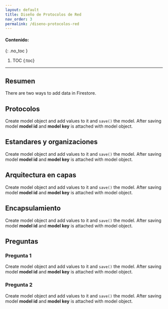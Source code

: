```yaml
---
layout: default
title: Diseño de Protocolos de Red
nav_order: 3
permalink: /diseno-protocolos-red
---
```

#### Contenido:
{: .no_toc }

1. TOC
{:toc}

---


## Resumen
There are two ways to add data in Firestore.

## Protocolos
Create model object and add values to it and `save()` the model. After saving model **model id** and 
**model key** is attached with model object.

## Estandares y organizaciones
Create model object and add values to it and `save()` the model. After saving model **model id** and 
**model key** is attached with model object.

## Arquitectura en capas
Create model object and add values to it and `save()` the model. After saving model **model id** and 
**model key** is attached with model object.

## Encapsulamiento
Create model object and add values to it and `save()` the model. After saving model **model id** and 
**model key** is attached with model object.

## Preguntas

### Pregunta 1
Create model object and add values to it and `save()` the model. After saving model **model id** and 
**model key** is attached with model object.

### Pregunta 2
Create model object and add values to it and `save()` the model. After saving model **model id** and 
**model key** is attached with model object.
